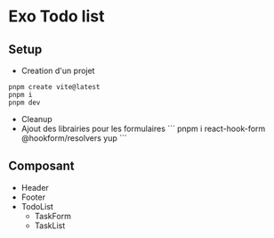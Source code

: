# Exo Todo list

## Setup
- Creation d'un projet
```
pnpm create vite@latest
pnpm i
pnpm dev
```
- Cleanup
- Ajout des librairies pour les formulaires
´´´
pnpm i react-hook-form @hookform/resolvers yup
´´´

## Composant
- Header
- Footer
- TodoList
  - TaskForm
  - TaskList